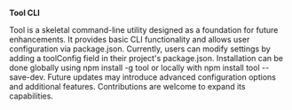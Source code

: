 **Tool CLI**

Tool is a skeletal command-line utility designed as a foundation for future enhancements. It provides basic CLI functionality and allows user configuration via package.json. Currently, users can modify settings by adding a toolConfig field in their project's package.json. Installation can be done globally using npm install -g tool or locally with npm install tool --save-dev. Future updates may introduce advanced configuration options and additional features. Contributions are welcome to expand its capabilities.
